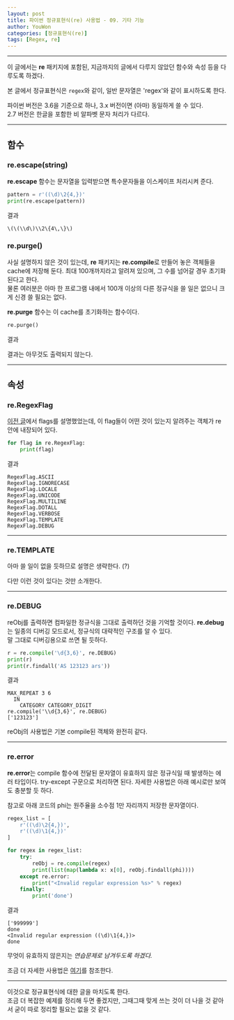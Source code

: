 ```yaml
---
layout: post
title: 파이썬 정규표현식(re) 사용법 - 09. 기타 기능
author: YouWon
categories: [정규표현식(re)]
tags: [Regex, re]
---
```


---

이 글에서는 **re** 패키지에 포함된, 지금까지의 글에서 다루지 않았던 함수와 속성 등을 다루도록 하겠다.

본 글에서 정규표현식은 `regex`와 같이, 일반 문자열은 'regex'와 같이 표시하도록 한다.

파이썬 버전은 3.6을 기준으로 하나, 3.x 버전이면 (아마) 동일하게 쓸 수 있다.  
2.7 버전은 한글을 포함한 비 알파벳 문자 처리가 다르다.

---

## 함수

### re.escape(string)

**re.escape** 함수는 문자열을 입력받으면 특수문자들을 이스케이프 처리시켜 준다.

```python
pattern = r'((\d)\2{4,})'
print(re.escape(pattern))
```
결과
```
\(\(\\d\)\\2\{4\,\}\)
```

### re.purge()

사실 설명하지 않은 것이 있는데, **re** 패키지는 **re.compile**로 만들어 놓은 객체들을 cache에 저장해 둔다. 최대 100개까지라고 알려져 있으며, 그 수를 넘어갈 경우 초기화된다고 한다.  
물론 여러분은 아마 한 프로그램 내에서 100개 이상의 다른 정규식을 쓸 일은 없으니 크게 신경 쓸 필요는 없다.

**re.purge** 함수는 이 cache를 초기화하는 함수이다.

```python
re.purge()
```
결과

결과는 아무것도 출력되지 않는다.

---

## 속성

### re.RegexFlag

[이전 글](https://greeksharifa.github.io/%EC%A0%95%EA%B7%9C%ED%91%9C%ED%98%84%EC%8B%9D(re)/2018/07/21/regex-usage-02-basic/#%EB%A7%88%EC%B9%A8%ED%91%9C%EB%8A%94-%EA%B0%9C%ED%96%89-%EB%AC%B8%EC%9E%90%EC%99%80-%EC%9D%BC%EC%B9%98-%EC%98%B5%EC%85%98)에서 flags를 설명했었는데, 이 flag들이 어떤 것이 있는지 알려주는 객체가 re 안에 내장되어 있다.

```python
for flag in re.RegexFlag:
    print(flag)
```
결과
```
RegexFlag.ASCII
RegexFlag.IGNORECASE
RegexFlag.LOCALE
RegexFlag.UNICODE
RegexFlag.MULTILINE
RegexFlag.DOTALL
RegexFlag.VERBOSE
RegexFlag.TEMPLATE
RegexFlag.DEBUG
```

---

### re.TEMPLATE

아마 쓸 일이 없을 듯하므로 설명은 생략한다. (?)

다만 이런 것이 있다는 것만 소개한다.

---


### re.DEBUG

reObj를 출력하면 컴파일한 정규식을 그대로 출력하던 것을 기억할 것이다. **re.debug**는 일종의 디버깅 모드로서, 정규식의 대략적인 구조를 알 수 있다.  
말 그대로 디버깅용으로 쓰면 될 듯하다.

```python
r = re.compile('\d{3,6}', re.DEBUG)
print(r)
print(r.findall('AS 123123 ars'))
```
결과
```
MAX_REPEAT 3 6
  IN
    CATEGORY CATEGORY_DIGIT
re.compile('\\d{3,6}', re.DEBUG)
['123123']
```

reObj의 사용법은 기본 compile된 객체와 완전히 같다.

---

### re.error

**re.error**는 compile 함수에 전달된 문자열이 유효하지 않은 정규식일 때 발생하는 에러 타입이다. try-except 구문으로 처리하면 된다. 자세한 사용법은 아래 예시로만 보여도 충분할 듯 하다.  

참고로 아래 코드의 phi는 원주율을 소수점 1만 자리까지 저장한 문자열이다.

```python
regex_list = [
    r'((\d)\2{4,})',
    r'((\d)\1{4,})'
]

for regex in regex_list:
    try:
        reObj = re.compile(regex)
        print(list(map(lambda x: x[0], reObj.findall(phi))))
    except re.error:
        print("<Invalid regular expression %s>" % regex)
    finally:
        print('done')
```
결과
```
['999999']
done
<Invalid regular expression ((\d)\1{4,})>
done
```

무엇이 유효하지 않은지는 *연습문제로 남겨두도록 하겠다.*

조금 더 자세한 사용법은 [여기](https://docs.python.org/3/library/re.html#re.error)를 참조한다.

---

이것으로 정규표현식에 대한 글을 마치도록 한다.  
조금 더 복잡한 예제를 정리해 두면 좋겠지만, 그때그때 맞게 쓰는 것이 더 나을 것 같아서 굳이 따로 정리할 필요는 없을 것 같다.
